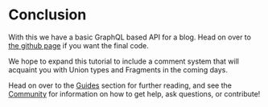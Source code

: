 # Conclusion

With this we have a basic GraphQL based API for a blog. Head on over
to [the github page](https://github.com/absinthe-graphql/absinthe_example) if
you want the final code.

We hope to expand this tutorial to include a comment system that will
acquaint you with Union types and Fragments in the coming days.

Head on over to the [Guides](/guides) section for further reading, and
see the [Community](/community) for information on how to get help,
ask questions, or contribute!
